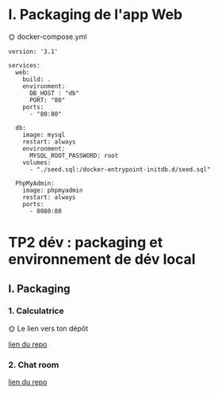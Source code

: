 # I. Packaging de l'app Web

🌞 docker-compose.yml

```
version: '3.1'

services:
  web:
    build: .
    environment:
      DB_HOST : "db"
      PORT: "80"
    ports: 
      - "80:80"

  db:
    image: mysql
    restart: always
    environment:
      MYSQL_ROOT_PASSWORD: root
    volumes:
      - "./seed.sql:/docker-entrypoint-initdb.d/seed.sql"

  PhpMyAdmin:
    image: phpmyadmin
    restart: always
    ports:
      - 8080:80
```


# TP2 dév : packaging et environnement de dév local

## I. Packaging

### 1. Calculatrice

🌞 Le lien vers ton dépôt

[lien du repo](https://github.com/brendan-vis/Calculatrice)

### 2. Chat room

[lien du repo](https://github.com/brendan-vis/Calculatrice)